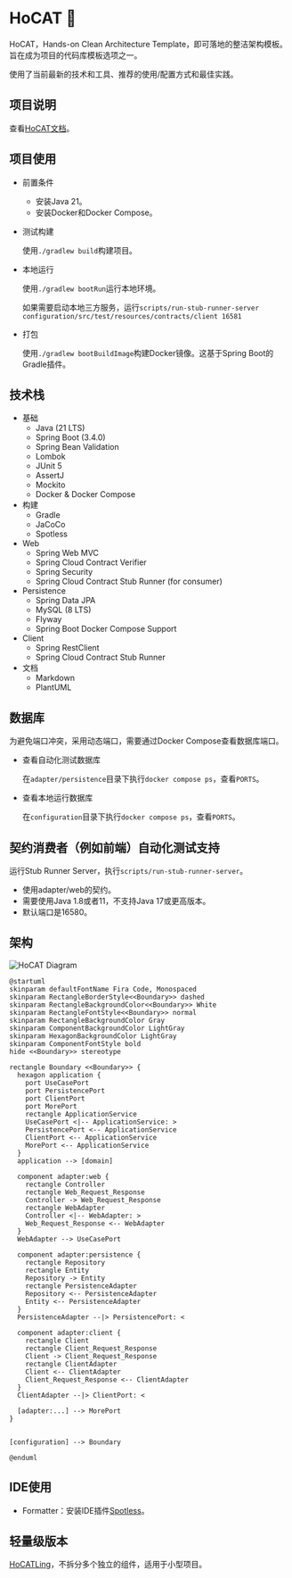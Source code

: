 # HoCAT 🐾

HoCAT，Hands-on Clean Architecture Template，即可落地的整洁架构模板。旨在成为项目的代码库模板选项之一。

使用了当前最新的技术和工具、推荐的使用/配置方式和最佳实践。

## 项目说明

查看[HoCAT文档](.hocat)。

## 项目使用

- 前置条件
  - 安装Java 21。
  - 安装Docker和Docker Compose。

- 测试构建

  使用`./gradlew build`构建项目。

- 本地运行

  使用`./gradlew bootRun`运行本地环境。

  如果需要启动本地三方服务，运行`scripts/run-stub-runner-server configuration/src/test/resources/contracts/client 16581`

- 打包

  使用`./gradlew bootBuildImage`构建Docker镜像。这基于Spring Boot的Gradle插件。

## 技术栈

- 基础
  - Java (21 LTS)
  - Spring Boot (3.4.0)
  - Spring Bean Validation
  - Lombok
  - JUnit 5
  - AssertJ
  - Mockito
  - Docker & Docker Compose
- 构建
  - Gradle
  - JaCoCo
  - Spotless
- Web
  - Spring Web MVC
  - Spring Cloud Contract Verifier
  - Spring Security
  - Spring Cloud Contract Stub Runner (for consumer)
- Persistence
  - Spring Data JPA
  - MySQL (8 LTS)
  - Flyway
  - Spring Boot Docker Compose Support
- Client
  - Spring RestClient
  - Spring Cloud Contract Stub Runner
- 文档
  - Markdown
  - PlantUML

## 数据库

为避免端口冲突，采用动态端口，需要通过Docker Compose查看数据库端口。

- 查看自动化测试数据库

  在`adapter/persistence`目录下执行`docker compose ps`，查看`PORTS`。

- 查看本地运行数据库

  在`configuration`目录下执行`docker compose ps`，查看`PORTS`。

## 契约消费者（例如前端）自动化测试支持

运行Stub Runner Server，执行`scripts/run-stub-runner-server`。

- 使用adapter/web的契约。
- 需要使用Java 1.8或者11，不支持Java 17或更高版本。
- 默认端口是16580。

## 架构

![HoCAT Diagram](https://www.plantuml.com/plantuml/svg/ZPHHRjim38RVTGeUOCa10iDeQwpRmpeKAOO-1CMWs6mYL1OrYjuMjBtx4XcUR4S8-XJWvqVgvo_5Lq4qIzTQ5LwCyvfr2mq-wyxABJdvhbk4MyCQAchm4zoHe-1rZSs8NsCjskqitX0to0zoi5WKDzIvHlEXBA7HOO_v3bs_xFX4LcI99rsFUoEOQpePEp_44RVQVk0G-CBwCE8gQZqvT3BdlfdTNcRmL_ohT-G-WAQv__t2bcoZzgP1c5WFWema1uzAyU0Q1c3AlYg0VMy2jFVMr5eCkQW3U6A17m4h7V2UM99uZnnC47Jrh51PWqwcsXrnefAZwtJU0_9lKsC4HkT1yRPOPBWLb16TkO0YIqSq-Rf4HQSNcNS5aw0MYn8s3RNQk2TrhDN3DO5kj1VarH_SmkjizOgSC5cBF2iyulRd6dzr6EJu6povq3jB7R0eizZvfElUmRm_XfhAGvYvcL1Cq7x_aH3N7rrOFW6VhkaiYJLw2aQ83xF2PoT6UZ4nfzrJ8T7Zbv2yZZlZ9dcgdvWbqiwZGjhzhPm_mHKK-Gpg-FxE7qAKisB-WllQCOUBr7pMUDjUYTjcYlcX6Jh6ahIKI2-DmjWC6IoNowSZKwOFmhjIQbEJUpQxZkCVgWU6BvHIL-YQhhN_0000)

```plantuml
@startuml
skinparam defaultFontName Fira Code, Monospaced
skinparam RectangleBorderStyle<<Boundary>> dashed
skinparam RectangleBackgroundColor<<Boundary>> White
skinparam RectangleFontStyle<<Boundary>> normal
skinparam RectangleBackgroundColor Gray
skinparam ComponentBackgroundColor LightGray
skinparam HexagonBackgroundColor LightGray
skinparam ComponentFontStyle bold
hide <<Boundary>> stereotype

rectangle Boundary <<Boundary>> {
  hexagon application {
    port UseCasePort
    port PersistencePort
    port ClientPort
    port MorePort
    rectangle ApplicationService
    UseCasePort <|-- ApplicationService: >
    PersistencePort <-- ApplicationService
    ClientPort <-- ApplicationService
    MorePort <-- ApplicationService
  }
  application --> [domain]

  component adapter:web {
    rectangle Controller
    rectangle Web_Request_Response
    Controller -> Web_Request_Response
    rectangle WebAdapter
    Controller <|-- WebAdapter: >
    Web_Request_Response <-- WebAdapter
  }
  WebAdapter --> UseCasePort

  component adapter:persistence {
    rectangle Repository
    rectangle Entity
    Repository -> Entity
    rectangle PersistenceAdapter
    Repository <-- PersistenceAdapter
    Entity <-- PersistenceAdapter
  }
  PersistenceAdapter --|> PersistencePort: <

  component adapter:client {
    rectangle Client
    rectangle Client_Request_Response
    Client -> Client_Request_Response
    rectangle ClientAdapter
    Client <-- ClientAdapter
    Client_Request_Response <-- ClientAdapter
  }
  ClientAdapter --|> ClientPort: <

  [adapter:...] --> MorePort
}


[configuration] --> Boundary

@enduml
```

## IDE使用

- Formatter：安装IDE插件[Spotless](https://github.com/diffplug/spotless)。

## 轻量级版本

[HoCATLing](https://github.com/macdao/hands-on-clean-architecture-template-ling)，不拆分多个独立的组件，适用于小型项目。
